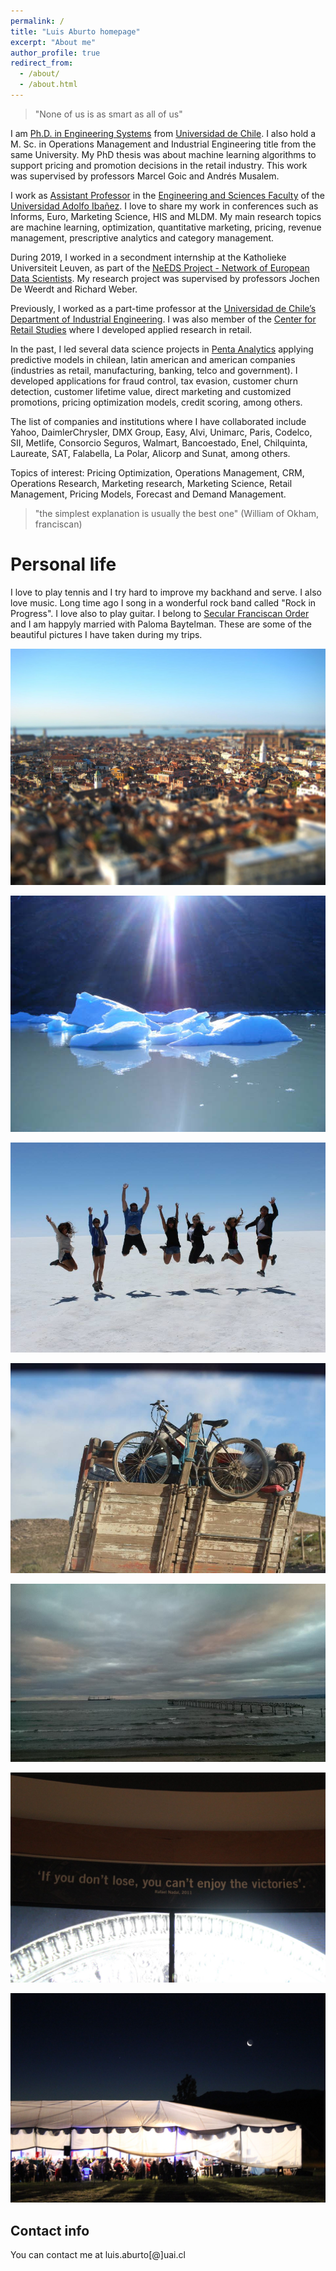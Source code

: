 ```yaml
---
permalink: /
title: "Luis Aburto homepage"
excerpt: "About me"
author_profile: true
redirect_from: 
  - /about/
  - /about.html
---
```


> "None of us is as smart as all of us"

I am [Ph.D. in Engineering Systems](https://www.dsiuchile.cl/) from [Universidad de Chile](https://www.uchile.cl/). I also hold a M. Sc. in Operations Management and Industrial Engineering title from the same University.  My PhD thesis was about machine learning algorithms to support pricing and promotion decisions in the retail industry. This work was supervised by professors Marcel Goic and Andrés Musalem.

I work as [Assistant Professor](https://ingenieria.uai.cl/profesor/luis-aburto/) in the [Engineering and Sciences Faculty](https://ingenieria.uai.cl/) of the [Universidad Adolfo Ibañez](https://www.uai.cl). I love to share my work in conferences such as Informs, Euro, Marketing Science, HIS and MLDM. My main research topics are machine learning, optimization, quantitative marketing, pricing, revenue management, prescriptive analytics and category management.

During 2019, I worked in a secondment internship at the Katholieke Universiteit Leuven, as part of the [NeEDS Project - Network of European Data Scientists](https://riseneeds.eu/). My research project was supervised by professors Jochen De Weerdt and Richard Weber.

Previously, I worked as a part-time professor at the [Universidad de Chile’s Department of Industrial Engineering](https://www.dii.uchile.cl/). I was also member of the [Center for Retail Studies](https://www.ceret.cl/) where I developed applied research in retail.

In the past, I led several data science projects in [Penta Analytics](https://www.analytics.cl) applying predictive models in chilean, latin american and american companies (industries as retail, manufacturing, banking, telco and government). I developed applications for fraud control, tax evasion, customer churn detection, customer lifetime value, direct marketing and customized promotions, pricing optimization models, credit scoring, among others. 

The list of companies and institutions where I have collaborated include Yahoo, DaimlerChrysler, DMX Group, Easy, Alvi, Unimarc, Paris, Codelco, SII, Metlife, Consorcio Seguros, Walmart, Bancoestado, Enel, Chilquinta, Laureate, SAT, Falabella, La Polar, Alicorp and Sunat, among others.

Topics of interest: Pricing Optimization, Operations Management, CRM, Operations Research, Marketing research, Marketing Science, Retail Management, Pricing Models, Forecast and Demand Management.

> "the simplest explanation is usually the best one" (William of Okham, franciscan)

Personal life
======
I love to play tennis and I try hard to improve my backhand and serve. I also love music. Long time ago I song in a wonderful rock band called "Rock in Progress". I love also to play guitar. I belong to [Secular Franciscan Order](https://ciofs.info/) and I am happyly married with Paloma Baytelman. These are some of the beautiful pictures I have taken during my trips.


![Photo 1](/images/photo1.jpg)

![Photo 2](/images/photo2.jpg)

![Photo 3](/images/photo3.jpg)

![Photo 4](/images/photo4.jpg)

![Photo 5](/images/photo5.jpg)

![Photo 6](/images/photo6.jpg)

![Photo 9](/images/photo9.jpg)


Contact info
------
You can contact me at luis.aburto[@]uai.cl 
